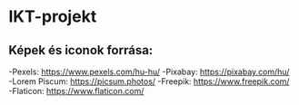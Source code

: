 # IKT-projekt
 ## Képek és iconok forrása: 

 -Pexels: https://www.pexels.com/hu-hu/
 -Pixabay: https://pixabay.com/hu/
 -Lorem Piscum: https://picsum.photos/
 -Freepik: https://www.freepik.com/
 -Flaticon: https://www.flaticon.com/
